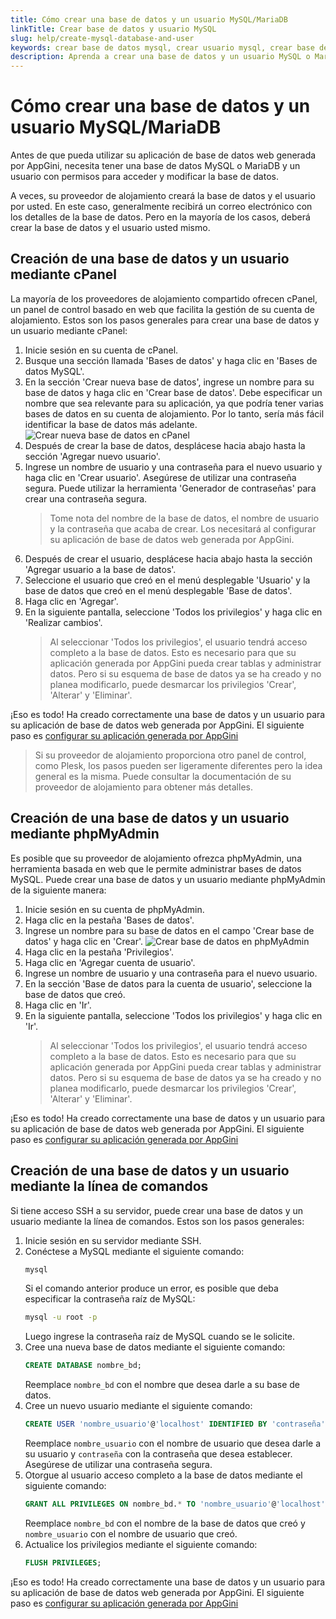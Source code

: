```yaml
---
title: Cómo crear una base de datos y un usuario MySQL/MariaDB
linkTitle: Crear base de datos y usuario MySQL
slug: help/create-mysql-database-and-user
keywords: crear base de datos mysql, crear usuario mysql, crear base de datos mariadb, crear usuario mariadb, cpanel, phpmyadmin, línea de comandos
description: Aprenda a crear una base de datos y un usuario MySQL o MariaDB utilizando cPanel, phpMyAdmin o la línea de comandos.
---
```


# Cómo crear una base de datos y un usuario MySQL/MariaDB

Antes de que pueda utilizar su aplicación de base de datos web generada por AppGini,
necesita tener una base de datos MySQL o MariaDB y un usuario con
permisos para acceder y modificar la base de datos.

A veces, su proveedor de alojamiento creará la base de datos y el usuario por usted.
En este caso, generalmente recibirá un correo electrónico con los detalles de la base de datos. Pero
en la mayoría de los casos, deberá crear la base de datos y el usuario usted mismo.

## Creación de una base de datos y un usuario mediante cPanel

La mayoría de los proveedores de alojamiento compartido ofrecen cPanel, un panel de control basado en web que
facilita la gestión de su cuenta de alojamiento. Estos son los pasos generales para
crear una base de datos y un usuario mediante cPanel:

1. Inicie sesión en su cuenta de cPanel.
2. Busque una sección llamada 'Bases de datos' y haga clic en 'Bases de datos MySQL'.
3. En la sección 'Crear nueva base de datos', ingrese un nombre para su base de datos y haga clic en 'Crear base de datos'.
   Debe especificar un nombre que sea relevante para su aplicación, ya que podría tener varias bases de datos
   en su cuenta de alojamiento. Por lo tanto, sería más fácil identificar la base de datos más adelante.
   ![Crear nueva base de datos en cPanel](https://cdn.bigprof.com/images/cpanel-create-database.jpeg "Crear nueva base de datos en cPanel")
4. Después de crear la base de datos, desplácese hacia abajo hasta la sección 'Agregar nuevo usuario'.
5. Ingrese un nombre de usuario y una contraseña para el nuevo usuario y haga clic en 'Crear usuario'.
   Asegúrese de utilizar una contraseña segura. Puede utilizar la herramienta 'Generador de contraseñas' para crear una contraseña segura.
   > Tome nota del nombre de la base de datos, el nombre de usuario y la contraseña que acaba de crear. Los necesitará
   al configurar su aplicación de base de datos web generada por AppGini.
6. Después de crear el usuario, desplácese hacia abajo hasta la sección 'Agregar usuario a la base de datos'.
7. Seleccione el usuario que creó en el menú desplegable 'Usuario' y la base de datos que creó en el menú desplegable 'Base de datos'.
8. Haga clic en 'Agregar'.
9. En la siguiente pantalla, seleccione 'Todos los privilegios' y haga clic en 'Realizar cambios'.
   > Al seleccionar 'Todos los privilegios', el usuario tendrá acceso completo a la base de datos. Esto es
   necesario para que su aplicación generada por AppGini pueda crear tablas y administrar datos.
   Pero si su esquema de base de datos ya se ha creado y no planea modificarlo,
   puede desmarcar los privilegios 'Crear', 'Alterar' y 'Eliminar'.

¡Eso es todo! Ha creado correctamente una base de datos y un usuario para su aplicación de base de datos web generada por AppGini.
El siguiente paso es [configurar su aplicación generada por AppGini](working-with-generated-web-database-application/setup.md)

> Si su proveedor de alojamiento proporciona otro panel de control, como Plesk, los pasos pueden ser ligeramente diferentes
> pero la idea general es la misma. Puede consultar la documentación de su proveedor de alojamiento para obtener más detalles.

## Creación de una base de datos y un usuario mediante phpMyAdmin

Es posible que su proveedor de alojamiento ofrezca phpMyAdmin, una herramienta basada en web que le permite administrar bases de datos MySQL.
Puede crear una base de datos y un usuario mediante phpMyAdmin de la siguiente manera:

1. Inicie sesión en su cuenta de phpMyAdmin.
2. Haga clic en la pestaña 'Bases de datos'.
3. Ingrese un nombre para su base de datos en el campo 'Crear base de datos' y haga clic en 'Crear'.
   ![Crear base de datos en phpMyAdmin](https://cdn.bigprof.com/images/phpmyadmin-new-database.png "Crear base de datos en phpMyAdmin")
4. Haga clic en la pestaña 'Privilegios'.
5. Haga clic en 'Agregar cuenta de usuario'.
6. Ingrese un nombre de usuario y una contraseña para el nuevo usuario.
7. En la sección 'Base de datos para la cuenta de usuario', seleccione la base de datos que creó.
8. Haga clic en 'Ir'.
9. En la siguiente pantalla, seleccione 'Todos los privilegios' y haga clic en 'Ir'.
   > Al seleccionar 'Todos los privilegios', el usuario tendrá acceso completo a la base de datos. Esto es
   necesario para que su aplicación generada por AppGini pueda crear tablas y administrar datos.
   Pero si su esquema de base de datos ya se ha creado y no planea modificarlo,
   puede desmarcar los privilegios 'Crear', 'Alterar' y 'Eliminar'.

¡Eso es todo! Ha creado correctamente una base de datos y un usuario para su aplicación de base de datos web generada por AppGini.
El siguiente paso es [configurar su aplicación generada por AppGini](working-with-generated-web-database-application/setup.md)

## Creación de una base de datos y un usuario mediante la línea de comandos

Si tiene acceso SSH a su servidor, puede crear una base de datos y un usuario mediante la línea de comandos.
Estos son los pasos generales:

1. Inicie sesión en su servidor mediante SSH.
2. Conéctese a MySQL mediante el siguiente comando:
   ```bash
   mysql
   ```
   Si el comando anterior produce un error, es posible que deba especificar la contraseña raíz de MySQL:
   ```bash
   mysql -u root -p
   ```
   Luego ingrese la contraseña raíz de MySQL cuando se le solicite.
3. Cree una nueva base de datos mediante el siguiente comando:
   ```sql
   CREATE DATABASE nombre_bd;
   ```
   Reemplace `nombre_bd` con el nombre que desea darle a su base de datos.
4. Cree un nuevo usuario mediante el siguiente comando:
   ```sql
   CREATE USER 'nombre_usuario'@'localhost' IDENTIFIED BY 'contraseña';
   ```
   Reemplace `nombre_usuario` con el nombre de usuario que desea darle a su usuario y `contraseña` con la contraseña que desea establecer.
   Asegúrese de utilizar una contraseña segura.
5. Otorgue al usuario acceso completo a la base de datos mediante el siguiente comando:
   ```sql
   GRANT ALL PRIVILEGES ON nombre_bd.* TO 'nombre_usuario'@'localhost';
   ```
   Reemplace `nombre_bd` con el nombre de la base de datos que creó y `nombre_usuario` con el nombre de usuario que creó.
6. Actualice los privilegios mediante el siguiente comando:
   ```sql
   FLUSH PRIVILEGES;
   ```

¡Eso es todo! Ha creado correctamente una base de datos y un usuario para su aplicación de base de datos web generada por AppGini.
El siguiente paso es [configurar su aplicación generada por AppGini](working-with-generated-web-database-application/setup.md)
